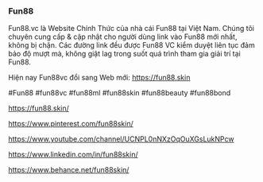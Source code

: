 ### Fun88

Fun88.vc là Website Chính Thức của nhà cái Fun88 tại Việt Nam. Chúng tôi chuyên cung cấp & cập nhật cho người dùng link vào Fun88 mới nhất, không bị chặn. Các đường link đều được Fun88 VC kiểm duyệt liên tục đảm bảo độ mượt mà, không giật lag trong suốt quá trình tham gia giải trí tại Fun88.

Hiện nay Fun88vc đổi sang Web mới: https://fun88.skin

 #Fun88 #fun88vc #fun88ml #fun88skin #fun88beauty #fun88bond

https://fun88.skin/

https://www.pinterest.com/fun88skin/

https://www.youtube.com/channel/UCNPL0nNXzOqOuXGsLukNPcw

https://www.linkedin.com/in/fun88skin/

https://www.behance.net/fun88skin/
